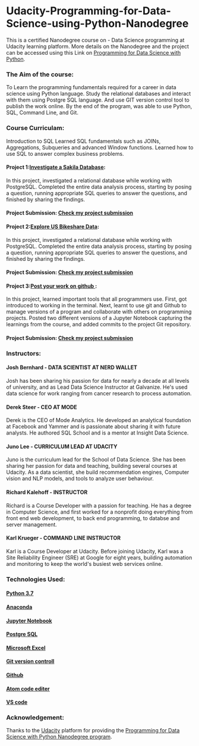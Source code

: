 # Udacity-Programming-for-Data-Science-using-Python-Nanodegree
This is a certified Nanodegree course on - Data Science programming at Udacity learning platform. More details on the Nanodegree and the project can be accessed using this Link on [Programming for Data Science with Python](https://www.udacity.com/course/programming-for-data-science-nanodegree--nd104).

### The Aim of the course:
To Learn the programming fundamentals required for a career in data science using Python language. Study the relational databases and interact with them using Postgre SQL language. And use GIT version control tool to publish the work online. By the end of the program, was able to use Python, SQL, Command Line, and Git.	

### Course Curriculam:
Introduction to SQL Learned SQL fundamentals such as JOINs, Aggregations, Subqueries and advanced Window functions. Learned how to use SQL to answer complex business problems.
#### Project 1:[Investigate a Sakila Database](https://github.com/abhijeet811/Programming_for_Data_Science_using_Python/tree/master/Project%20-1): 
In this project, investigated a relational database while working with PostgreSQL. Completed the entire data analysis process, starting by posing a question, running appropriate SQL queries to answer the questions, and finished by sharing the findings.
#### Project Submission: [Check my project submission](https://github.com/abhijeet811/Programming_for_Data_Science_using_Python/tree/master/Project%20-1)
#### Project 2:[Explore US Bikeshare Data](https://github.com/abhijeet811/Programming_for_Data_Science_using_Python/tree/master/Project%20-2):
In this project, investigated a relational database while working with PostgreSQL. Completed the entire data analysis process, starting by posing a question, running appropriate SQL queries to answer the questions, and finished by sharing the findings.
#### Project Submission: [Check my project submission](https://github.com/abhijeet811/Programming_for_Data_Science_using_Python/tree/master/Project%20-2)
#### Project 3:[Post your work on github ](https://github.com/abhijeet811/Programming_for_Data_Science_using_Python/tree/master/Project%20-3):
In this project, learned important tools that all programmers use. First, got introduced to working in the terminal. Next, learnt to use git and Github to manage versions of a program and collaborate with others on programming projects. Posted two different versions of a Jupyter Notebook capturing the learnings from the course, and added commits to the project Git repository.
#### Project Submission: [Check my project submission](https://github.com/abhijeet811/Programming_for_Data_Science_using_Python/tree/master/Project%20-3)
### Instructors:
#### Josh Bernhard - DATA SCIENTIST AT NERD WALLET
Josh has been sharing his passion for data for nearly a decade at all levels of university, and as Lead Data Science Instructor at Galvanize. He's used data science for work ranging from cancer research to process automation.

#### Derek Steer - CEO AT MODE
Derek is the CEO of Mode Analytics. He developed an analytical foundation at Facebook and Yammer and is passionate about sharing it with future analysts. He authored SQL School and is a mentor at Insight Data Science.

#### Juno Lee - CURRICULUM LEAD AT UDACITY
Juno is the curriculum lead for the School of Data Science. She has been sharing her passion for data and teaching, building several courses at Udacity. As a data scientist, she build recommendation engines, Computer vision and NLP models, and tools to analyze user behaviour.

#### Richard Kalehoff - INSTRUCTOR
Richard is a Course Developer with a passion for teaching. He has a degree in Computer Science, and first worked for a nonprofit doing everything from front end web development, to back end programming, to databse and server management.

#### Karl Krueger - COMMAND LINE INSTRUCTOR
Karl is a Course Developer at Udacity. Before joining Udacity, Karl was a Site Reliability Engineer (SRE) at Google for eight years, building automation and monitoring to keep the world's busiest web services online.
### Technologies Used:
#### [Python 3.7](https://www.python.org/downloads/release/python-373/)
#### [Anaconda](https://www.anaconda.com/)
#### [Jupyter Notebook](https://jupyter.org/)
#### [Postgre SQL](https://www.postgresql.org/)
#### [Microsoft Excel](https://www.microsoft.com/en-in/microsoft-365/excel)
#### [Git version controll](https://git-scm.com/)
#### [Github](https://github.com/)
#### [Atom code editer](https://atom.io/)
#### [VS code](https://code.visualstudio.com/)

### Acknowledgement:
Thanks to the [Udacity](https://www.udacity.com/) platform for providing the [Programming for Data Science with Python Nanodegree program](https://www.udacity.com/course/programming-for-data-science-nanodegree--nd104).
